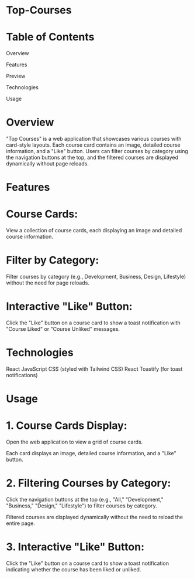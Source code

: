 # Top-Courses

# Table of Contents

Overview

Features

Preview

Technologies

Usage


# Overview

"Top Courses" is a web application that showcases various courses with card-style layouts. Each course card contains an image, detailed course information, and a "Like" button. Users can filter courses by category using the navigation buttons at the top, and the filtered courses are displayed dynamically without page reloads.

# Features

# Course Cards:

View a collection of course cards, each displaying an image and detailed course information.

# Filter by Category:

Filter courses by category (e.g., Development, Business, Design, Lifestyle) without the need for page reloads.

# Interactive "Like" Button:

Click the "Like" button on a course card to show a toast notification with "Course Liked" or "Course Unliked" messages.

# Technologies

React
JavaScript
CSS (styled with Tailwind CSS)
React Toastify (for toast notifications)

# Usage

# 1. Course Cards Display:

Open the web application to view a grid of course cards.

Each card displays an image, detailed course information, and a "Like" button.

# 2. Filtering Courses by Category:

Click the navigation buttons at the top (e.g., "All," "Development," "Business," "Design," "Lifestyle") to filter courses by category.

Filtered courses are displayed dynamically without the need to reload the entire page.

# 3. Interactive "Like" Button:

Click the "Like" button on a course card to show a toast notification indicating whether the course has been liked or unliked.
